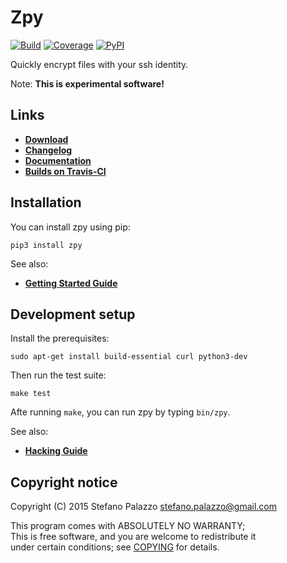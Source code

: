 # Zpy

[![Build](https://img.shields.io/travis/sfstpala/zpy.svg?style=flat-square)](https://travis-ci.org/sfstpala/zpy)
[![Coverage](https://img.shields.io/coveralls/sfstpala/zpy.svg?style=flat-square)](https://coveralls.io/r/sfstpala/zpy)
[![PyPI](https://img.shields.io/pypi/v/zpy.svg?style=flat-square)](https://pypi.python.org/pypi/pcr)

Quickly encrypt files with your ssh identity.

Note: **This is experimental software!**

## Links

 - [**Download**](https://pypi.python.org/pypi/zpy)
 - [**Changelog**](CHANGELOG.md)
 - [**Documentation**](doc/)
 - [**Builds on Travis-CI**](https://travis-ci.org/sfstpala/zpy)

## Installation

You can install zpy using pip:

    pip3 install zpy

See also:

 - [**Getting Started Guide**](doc/getting_started.md)

## Development setup

Install the prerequisites:

    sudo apt-get install build-essential curl python3-dev

Then run the test suite:

    make test

Afte running `make`, you can run zpy by typing `bin/zpy`.

See also:

 - [**Hacking Guide**](doc/hacking.md)

## Copyright notice

Copyright (C) 2015  Stefano Palazzo <stefano.palazzo@gmail.com>

This program comes with ABSOLUTELY NO WARRANTY;  
This is free software, and you are welcome to redistribute it  
under certain conditions; see [COPYING](COPYING) for details.
